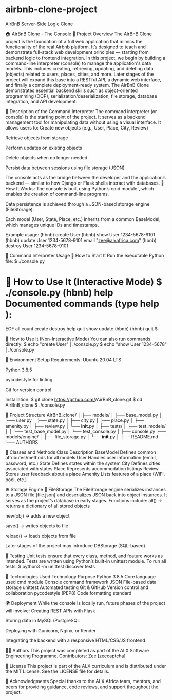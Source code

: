 # airbnb-clone-project
AirBnB Server-Side Logic Clone


🏠 AirBnB Clone - The Console
📄 Project Overview
The AirBnB Clone project is the foundation of a full web application that mimics the functionality of the real Airbnb platform.
 It’s designed to teach and demonstrate full-stack web development principles — starting from backend logic to frontend integration.
In this project, we begin by building a command-line interpreter (console) to manage the application's data models.
 This includes creating, retrieving, updating, and deleting data (objects) related to users, places, cities, and more.
 Later stages of the project will expand this base into a RESTful API, a dynamic web interface, and finally a complete deployment-ready system.
The AirBnB Clone demonstrates essential backend skills such as object-oriented programming (OOP), serialization/deserialization, file storage, database integration, and API development.

🎯 Description of the Command Interpreter
The command interpreter (or console) is the starting point of the project.
 It serves as a backend management tool for manipulating data without using a visual interface.
It allows users to:
Create new objects (e.g., User, Place, City, Review)


Retrieve objects from storage


Perform updates on existing objects


Delete objects when no longer needed


Persist data between sessions using file storage (JSON)


The console acts as the bridge between the developer and the application’s backend — similar to how Django or Flask shells interact with databases.
🔧 How It Works:
The console is built using Python’s cmd module`, which enables the creation of command-line programs.


Data persistence is achieved through a JSON-based storage engine (FileStorage).


Each model (User, State, Place, etc.) inherits from a common BaseModel, which manages unique IDs and timestamps.


Example usage:
(hbnb) create User
(hbnb) show User 1234-5678-9101
(hbnb) update User 1234-5678-9101 email "zee@alxafrica.com"
(hbnb) destroy User 1234-5678-9101


🧱 Command Interpreter Usage
🔹 How to Start It
Run the executable Python file:
$ ./console.py

🔹 How to Use It (Interactive Mode)
$ ./console.py
(hbnb) help
Documented commands (type help <topic>):
========================================
EOF  all  count  create  destroy  help  quit  show  update
(hbnb)
(hbnb) quit
$

🔹 How to Use It (Non-Interactive Mode)
You can also run commands directly:
$ echo "create User" | ./console.py
$ echo "show User 1234-5678" | ./console.py


🧩 Environment Setup
Requirements:
Ubuntu 20.04 LTS


Python 3.8.5


pycodestyle for linting


Git for version control


Installation:
$ git clone https://github.com/<your-github-username>/AirBnB_clone.git
$ cd AirBnB_clone
$ ./console.py


🧠 Project Structure
AirBnB_clone/
│
├── models/
│   ├── base_model.py
│   ├── user.py
│   ├── state.py
│   ├── city.py
│   ├── place.py
│   ├── amenity.py
│   ├── review.py
│   └── __init__.py
│
├── tests/
│   ├── test_models/
│   │   └── test_base_model.py
│   └── test_console.py
│
├── console.py
├── models/engine/
│   ├── file_storage.py
│   └── __init__.py
│
├── README.md
└── AUTHORS


🧰 Classes and Methods
Class
Description
BaseModel
Defines common attributes/methods for all models
User
Handles user information (email, password, etc.)
State
Defines states within the system
City
Defines cities associated with states
Place
Represents accommodation listings
Review
Stores user feedback about a place
Amenity
Lists features of a place (WiFi, pool, etc.)


⚙️ Storage Engine
🔸 FileStorage
The FileStorage engine serializes instances to a JSON file (file.json) and deserializes JSON back into object instances.
 It serves as the project’s database in early stages.
Functions include:
all() → returns a dictionary of all stored objects


new(obj) → adds a new object


save() → writes objects to file


reload() → loads objects from file


Later stages of the project may introduce DBStorage (SQL-based).

🧪 Testing
Unit tests ensure that every class, method, and feature works as intended.
 Tests are written using Python’s built-in unittest module.
To run all tests:
$ python3 -m unittest discover tests


🧱 Technologies Used
Technology
Purpose
Python 3.8.5
Core language used
cmd module
Console command framework
JSON
File-based data storage
unittest
Automated testing
Git & GitHub
Version control and collaboration
pycodestyle (PEP8)
Code formatting standard


🌍 Deployment
While the console is locally run, future phases of the project will involve:
Creating REST APIs with Flask


Storing data in MySQL/PostgreSQL


Deploying with Gunicorn, Nginx, or Render


Integrating the backend with a responsive HTML/CSS/JS frontend



👨‍💻 Authors
This project was completed as part of the ALX Software Engineering Programme.
Contributors:
Zee [zeecaptcha]



🏁 License
This project is part of the ALX curriculum and is distributed under the MIT License.
 See the LICENSE file for details.

💬 Acknowledgments
Special thanks to the ALX Africa team, mentors, and peers for providing guidance, code reviews, and support throughout the project.

